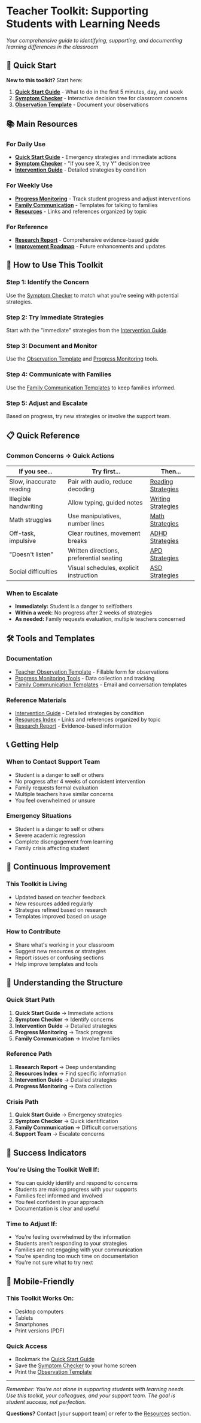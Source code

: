 # Teacher Toolkit: Supporting Students with Learning Needs

*Your comprehensive guide to identifying, supporting, and documenting learning differences in the classroom*

## 🚀 Quick Start

**New to this toolkit?** Start here:
1. **[Quick Start Guide](quick_start.md)** - What to do in the first 5 minutes, day, and week
2. **[Symptom Checker](symptom_checker.md)** - Interactive decision tree for classroom concerns
3. **[Observation Template](../notes/teacher_observation_template.md)** - Document your observations

## 📚 Main Resources

### **For Daily Use**
- **[Quick Start Guide](quick_start.md)** - Emergency strategies and immediate actions
- **[Symptom Checker](symptom_checker.md)** - "If you see X, try Y" decision tree
- **[Intervention Guide](intervention_guide.md)** - Detailed strategies by condition

### **For Weekly Use**
- **[Progress Monitoring](progress_monitoring/)** - Track student progress and adjust interventions
- **[Family Communication](family_communication/)** - Templates for talking to families
- **[Resources](resources/)** - Links and references organized by topic

### **For Reference**
- **[Research Report](../research_report.md)** - Comprehensive evidence-based guide
- **[Improvement Roadmap](../improvement_roadmap.md)** - Future enhancements and updates

## 🎯 How to Use This Toolkit

### **Step 1: Identify the Concern**
Use the [Symptom Checker](symptom_checker.md) to match what you're seeing with potential strategies.

### **Step 2: Try Immediate Strategies**
Start with the "immediate" strategies from the [Intervention Guide](intervention_guide.md).

### **Step 3: Document and Monitor**
Use the [Observation Template](../notes/teacher_observation_template.md) and [Progress Monitoring](progress_monitoring/) tools.

### **Step 4: Communicate with Families**
Use the [Family Communication Templates](family_communication/) to keep families informed.

### **Step 5: Adjust and Escalate**
Based on progress, try new strategies or involve the support team.

## 📋 Quick Reference

### **Common Concerns → Quick Actions**

| **If you see...** | **Try first...** | **Then...** |
|---|---|---|
| Slow, inaccurate reading | Pair with audio, reduce decoding | [Reading Strategies](intervention_guide.md#reading) |
| Illegible handwriting | Allow typing, guided notes | [Writing Strategies](intervention_guide.md#writing) |
| Math struggles | Use manipulatives, number lines | [Math Strategies](intervention_guide.md#math) |
| Off-task, impulsive | Clear routines, movement breaks | [ADHD Strategies](intervention_guide.md#adhd) |
| "Doesn't listen" | Written directions, preferential seating | [APD Strategies](intervention_guide.md#apd) |
| Social difficulties | Visual schedules, explicit instruction | [ASD Strategies](intervention_guide.md#asd) |

### **When to Escalate**
- **Immediately:** Student is a danger to self/others
- **Within a week:** No progress after 2 weeks of strategies
- **As needed:** Family requests evaluation, multiple teachers concerned

## 🛠️ Tools and Templates

### **Documentation**
- [Teacher Observation Template](../notes/teacher_observation_template.md) - Fillable form for observations
- [Progress Monitoring Tools](progress_monitoring/) - Data collection and tracking
- [Family Communication Templates](family_communication/) - Email and conversation templates

### **Reference Materials**
- [Intervention Guide](intervention_guide.md) - Detailed strategies by condition
- [Resources Index](resources/) - Links and references organized by topic
- [Research Report](../research_report.md) - Evidence-based information

## 📞 Getting Help

### **When to Contact Support Team**
- Student is a danger to self or others
- No progress after 4 weeks of consistent intervention
- Family requests formal evaluation
- Multiple teachers have similar concerns
- You feel overwhelmed or unsure

### **Emergency Situations**
- Student is a danger to self or others
- Severe academic regression
- Complete disengagement from learning
- Family crisis affecting student

## 🔄 Continuous Improvement

### **This Toolkit is Living**
- Updated based on teacher feedback
- New resources added regularly
- Strategies refined based on research
- Templates improved based on usage

### **How to Contribute**
- Share what's working in your classroom
- Suggest new resources or strategies
- Report issues or confusing sections
- Help improve templates and tools

## 📖 Understanding the Structure

### **Quick Start Path**
1. **Quick Start Guide** → Immediate actions
2. **Symptom Checker** → Identify concerns
3. **Intervention Guide** → Detailed strategies
4. **Progress Monitoring** → Track progress
5. **Family Communication** → Involve families

### **Reference Path**
1. **Research Report** → Deep understanding
2. **Resources Index** → Find specific information
3. **Intervention Guide** → Detailed strategies
4. **Progress Monitoring** → Data collection

### **Crisis Path**
1. **Quick Start Guide** → Emergency strategies
2. **Symptom Checker** → Quick identification
3. **Family Communication** → Difficult conversations
4. **Support Team** → Escalate concerns

## 🎯 Success Indicators

### **You're Using the Toolkit Well If:**
- You can quickly identify and respond to concerns
- Students are making progress with your supports
- Families feel informed and involved
- You feel confident in your approach
- Documentation is clear and useful

### **Time to Adjust If:**
- You're feeling overwhelmed by the information
- Students aren't responding to your strategies
- Families are not engaging with your communication
- You're spending too much time on documentation
- You're not sure what to try next

## 📱 Mobile-Friendly

### **This Toolkit Works On:**
- Desktop computers
- Tablets
- Smartphones
- Print versions (PDF)

### **Quick Access**
- Bookmark the [Quick Start Guide](quick_start.md)
- Save the [Symptom Checker](symptom_checker.md) to your home screen
- Print the [Observation Template](../notes/teacher_observation_template.md)

---

*Remember: You're not alone in supporting students with learning needs. Use this toolkit, your colleagues, and your support team. The goal is student success, not perfection.*

**Questions?** Contact [your support team] or refer to the [Resources](resources/) section.
